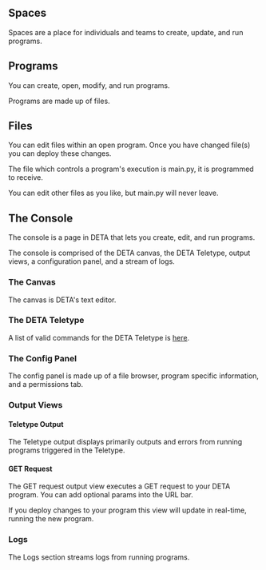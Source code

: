 ## Spaces

Spaces are a place for individuals and teams to create, update, and run programs.



## Programs

You can create, open, modify, and run programs. 

Programs are made up of files.



## Files

You can edit files within an open program. Once you have changed file(s) you can deploy these changes.

The file which controls a program's execution is main.py, it is programmed to receive.

You can edit other files as you like, but main.py will never leave.



## The Console

The console is a page in DETA that lets you create, edit, and run programs.

The console is comprised of the DETA canvas, the DETA Teletype, output views, a configuration panel, and a stream of logs.

### The Canvas

The canvas is DETA's text editor.


### The DETA Teletype

A list of valid commands for the DETA Teletype is [here](./teletype.md).

### The Config Panel

The config panel is made up of a file browser, program specific information, and a permissions tab.

### Output Views

#### Teletype Output

The Teletype output displays primarily outputs and errors from running programs triggered in the Teletype.

#### GET Request

The GET request output view executes a GET request to your DETA program. You can add optional params into the URL bar.

If you deploy changes to your program this view will update in real-time, running the new program.

### Logs

The Logs section streams logs from running programs.